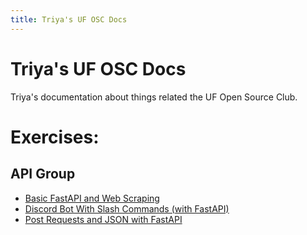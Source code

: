 ```yaml
---
title: Triya's UF OSC Docs
---
```


# Triya's UF OSC Docs
Triya's documentation about things related the UF Open Source Club.

# Exercises:

## API Group
- [Basic FastAPI and Web Scraping​](exercises/python_version.md)
- [Discord Bot With Slash Commands (with FastAPI)](exercises/discord_api.md)
- [Post Requests and JSON with FastAPI](exercises/post_requests.md)
